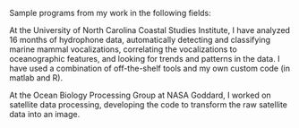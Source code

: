 Sample programs from my work in the following fields:

At the University of North Carolina Coastal Studies Institute, I have analyzed 16 months of hydrophone data, automatically detecting and classifying marine mammal vocalizations, correlating the vocalizations to oceanographic features, and looking for trends and patterns in the data. I have used a combination of off-the-shelf tools and my own custom code (in matlab and R). 

At the Ocean Biology Processing Group at NASA Goddard, I worked on satellite data processing, developing the code to transform the raw satellite data into an image.

